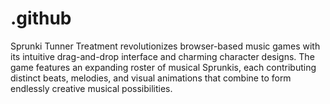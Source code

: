 # .github
Sprunki Tunner Treatment revolutionizes browser-based music games with its intuitive drag-and-drop interface and charming character designs. The game features an expanding roster of musical Sprunkis, each contributing distinct beats, melodies, and visual animations that combine to form endlessly creative musical possibilities.
